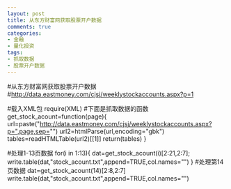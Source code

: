 ```yaml
---
layout: post
title: 从东方财富网获取股票开户数据
comments: true
categories:
- 金融
- 量化投资
tags:
- 抓取数据
- 股票开户数据
---
```

#从东方财富网获取股票开户数据
#http://data.eastmoney.com/cjsj/weeklystockaccounts.aspx?p=1

#载入XML包
require(XML)
#下面是抓取数据的函数
get_stock_acount=function(page){
url=paste("http://data.eastmoney.com/cjsj/weeklystockaccounts.aspx?p=",page,sep="")
url2=htmlParse(url,encoding="gbk")
tables=readHTMLTable(url2)[[1]]
return(tables)
}

#处理1-13页数据
for(i in 1:13){
dat=get_stock_acount(i)[2:21,2:7];
write.table(dat,"stock_acount.txt",append=TRUE,col.names="")
}
#处理第14页数据
dat=get_stock_acount(14)[2:8,2:7]
write.table(dat,"stock_acount.txt",append=TRUE,col.names="")